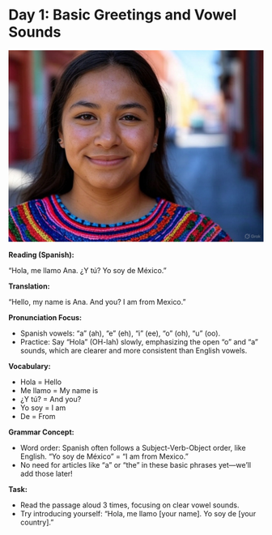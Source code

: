 # Day 1: Basic Greetings and Vowel Sounds

![Ana](../images/1.jpg)

**Reading (Spanish):**  

“Hola, me llamo Ana. ¿Y tú? Yo soy de México.”

**Translation:**  

“Hello, my name is Ana. And you? I am from Mexico.”

**Pronunciation Focus:**

- Spanish vowels: “a” (ah), “e” (eh), “i” (ee), “o” (oh), “u” (oo).
- Practice: Say “Hola” (OH-lah) slowly, emphasizing the open “o” and “a” sounds, which are clearer and more consistent than English vowels.

**Vocabulary:**

- Hola = Hello
- Me llamo = My name is
- ¿Y tú? = And you?
- Yo soy = I am
- De = From

**Grammar Concept:**

- Word order: Spanish often follows a Subject-Verb-Object order, like English. “Yo soy de México” = “I am from Mexico.”
- No need for articles like “a” or “the” in these basic phrases yet—we’ll add those later!

**Task:**

- Read the passage aloud 3 times, focusing on clear vowel sounds.
- Try introducing yourself: “Hola, me llamo [your name]. Yo soy de [your country].”
